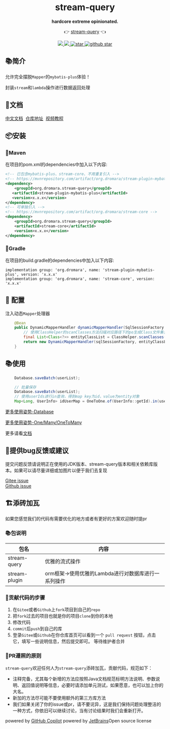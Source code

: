 <h1 align="center">stream-query</h1>
<p align="center">
  <strong>hardcore extreme opinionated.</strong>
</p>
<p align="center">
	👉 <a href="https://dromara.gitee.io/stream-query/#/">stream-query</a> 👈
</p>
<p align="center">
    <a target="_blank" href="https://search.maven.org/artifact/org.dromara/stream-query">
        <img src="https://img.shields.io/maven-central/v/org.dromara/stream-query.svg?label=Maven%20Central" />
    </a>
    <a target="_blank" href='https://www.apache.org/licenses/LICENSE-2.0.html'>
        <img src='https://img.shields.io/badge/license-Apache%202-4EB1BA.svg'/>
    </a>	
    <a target="_blank" href='https://gitee.com/dromara/stream-query'>
        <img src='https://gitee.com/dromara/stream-query/badge/star.svg' alt='star'/>
    </a>
    <a target="_blank" href='https://github.com/dromara/stream-query'>
        <img src="https://img.shields.io/github/stars/dromara/stream-query.svg?style=social" alt="github star"/>
    </a>
</p>

## 📚简介

允许完全摆脱`Mapper`的`mybatis-plus`体验！

封装`stream`和`lambda`操作进行数据返回处理

## 📝文档

[中文文档](https://dromara.gitee.io/stream-query)
&nbsp;[仓库地址](https://gitee.com/dromara/stream-query)
&nbsp;[视频教程](https://www.bilibili.com/video/BV1UP411F7Ai)

## 📦安装

### 🍊Maven

在项目的pom.xml的dependencies中加入以下内容:

```xml
<!-- 已包含mybatis-plus、stream-core、不用重复引入 -->
<!-- https://mvnrepository.com/artifact/org.dromara/stream-plugin-mybatis-plus -->
<dependency>
    <groupId>org.dromara.stream-query</groupId>
   <artifactId>stream-plugin-mybatis-plus</artifactId>
   <version>x.x.x</version>
</dependency>
<!-- 可单独引入 -->
<!-- https://mvnrepository.com/artifact/org.dromara/stream-core -->
<dependency>
    <groupId>org.dromara.stream-query</groupId>
    <artifactId>stream-core</artifactId>
    <version>x.x.x</version>
</dependency>
```

### 🍊Gradle

在项目的build.gradle的dependencies中加入以下内容:

```Gradle
implementation group: 'org.dromara', name: 'stream-plugin-mybatis-plus', version: 'x.x.x'
implementation group: 'org.dromara', name: 'stream-core', version: 'x.x.x'
```

## 🔧 配置

注入动态`Mapper`处理器

```java
    @Bean
    public DynamicMapperHandler dynamicMapperHandler(SqlSessionFactory sqlSessionFactory) throws Exception {
        // 使用ClassHelper的scanClasses方法扫描对应路径下的po生成Class文件集合放入第二个参数就可以了
        final List<Class<?>> entityClassList = ClassHelper.scanClasses("com.ruben.pojo.po");
        return new DynamicMapperHandler(sqlSessionFactory, entityClassList);
    }
```

## 📚使用

```java
    Database.saveBatch(userList);
```

```java
    // 批量保存
    Database.saveBatch(userList);
    // 使用userIds进行in查询，得到map key为id，value为entity对象
    Map<Long, UserInfo> idUserMap = OneToOne.of(UserInfo::getId).in(userIds).query();
```

[更多使用姿势-Database](https://dromara.gitee.io/stream-query/#/docs/module/plugin/mybatis-plus/database)

[更多使用姿势-One/Many/OneToMany](https://dromara.gitee.io/stream-query/#/docs/module/plugin/mybatis-plus/query?id=one)

更多请看[文档](https://dromara.gitee.io/stream-query)

## 🐞提供bug反馈或建议

提交问题反馈请说明正在使用的JDK版本、stream-query版本和相关依赖库版本。如果可以请尽量详细或加图片以便于我们去复现

[Gitee issue](https://gitee.com/dromara/stream-query/issues)<br/>
[Github issue](https://github.com/dromara/stream-query/issues)

## 🏗️添砖加瓦️

如果您感觉我们的代码有需要优化的地方或者有更好的方案欢迎随时提pr

### 📚包说明

| 包名            | 内容                       |
|---------------|--------------------------|
| stream-query  | 优雅的流式操作 |
| stream-plugin | orm框架->使用优雅的Lambda进行对数据库进行一系列操作            |

### 🐾贡献代码的步骤

1. 在`Gitee`或者`Github`上`fork`项目到自己的`repo`
2. 把`fork`过去的项目也就是你的项目`clone`到你的本地
3. 修改代码
4. `commit`后`push`到自己的库
5. 登录`Gitee`或`Github`在你仓库首页可以看到一个 `pull request` 按钮，点击它，填写一些说明信息，然后提交即可。
   等待维护者合并

### 📐PR遵照的原则

`stream-query`欢迎任何人为`stream-query`添砖加瓦，贡献代码，规范如下：

- 注释完备，尤其每个新增的方法应按照Java文档规范标明方法说明、参数说明、返回值说明等信息，必要时请添加单元测试，如果愿意，也可以加上你的大名。
- 新加的方法尽可能不要使用额外的第三方库方法
- 我们如果关闭了你的issue或pr，请不要诧异，这是我们保持问题处理整洁的一种方式，你依旧可以继续讨论，当有讨论结果时我们会重新打开。

powered by [GitHub Copilot](https://copilot.github.com)
powered by [JetBrains](https://www.jetbrains.com)Open source license

